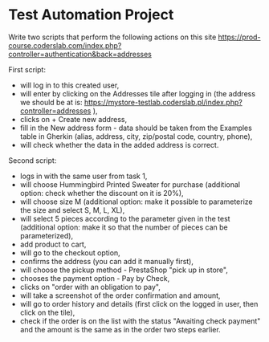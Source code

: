 # Test Automation Project
Write two scripts that perform the following actions on this site https://prod-course.coderslab.com/index.php?controller=authentication&back=addresses

First script:
- will log in to this created user,
- will enter by clicking on the Addresses tile after logging in (the address we should be at is: https://mystore-testlab.coderslab.pl/index.php?controller=addresses ),
- clicks on + Create new address,
- fill in the New address form - data should be taken from the Examples table in Gherkin (alias, address, city, zip/postal code, country, phone),
- will check whether the data in the added address is correct.

Second script:
- logs in with the same user from task 1,
- will choose Hummingbird Printed Sweater for purchase (additional option: check whether the discount on it is 20%),
- will choose size M (additional option: make it possible to parameterize the size and select S, M, L, XL),
- will select 5 pieces according to the parameter given in the test (additional option: make it so that the number of pieces can be parameterized),
- add product to cart,
- will go to the checkout option,
- confirms the address (you can add it manually first),
- will choose the pickup method - PrestaShop "pick up in store",
- chooses the payment option - Pay by Check,
- clicks on "order with an obligation to pay",
- will take a screenshot of the order confirmation and amount,
- will go to order history and details (first click on the logged in user, then click on the tile),
- check if the order is on the list with the status "Awaiting check payment" and the amount is the same as in the order two steps earlier.
